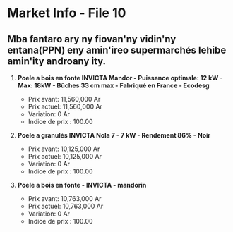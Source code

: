 # Market Info - File 10

## Mba fantaro ary ny fiovan'ny vidin'ny entana(PPN) eny amin'ireo supermarchés lehibe amin'ity androany ity.

1. **Poele a bois en fonte INVICTA Mandor - Puissance optimale: 12 kW - Max: 18kW - Bûches 33 cm max - Fabriqué en France - Ecodesg**
   - Prix avant: 11,560,000 Ar
   - Prix actuel: 11,560,000 Ar
   - Variation: 0 Ar
   - Indice de prix : 100.00

2. **Poele a granulés INVICTA Nola 7 - 7 kW - Rendement 86% - Noir**
   - Prix avant: 10,125,000 Ar
   - Prix actuel: 10,125,000 Ar
   - Variation: 0 Ar
   - Indice de prix : 100.00

3. **Poele a bois en fonte - INVICTA - mandorin**
   - Prix avant: 10,763,000 Ar
   - Prix actuel: 10,763,000 Ar
   - Variation: 0 Ar
   - Indice de prix : 100.00

